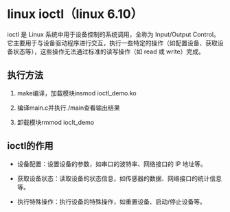 # linux ioctl（linux 6.10）

ioctl 是 Linux 系统中用于设备控制的系统调用，全称为 Input/Output Control。它主要用于与设备驱动程序进行交互，执行一些特定的操作（如配置设备、获取设备状态等），这些操作无法通过标准的读写操作（如 read 或 write）完成。

## 执行方法
1. make编译，加载模块insmod ioctl_demo.ko

2. 编译main.c并执行./main查看输出结果

3. 卸载模块rmmod ioclt_demo


## ioctl的作用

- 设备配置：设置设备的参数，如串口的波特率、网络接口的 IP 地址等。

- 获取设备状态：读取设备的状态信息，如传感器的数据、网络接口的统计信息等。

- 执行特殊操作：执行设备的特殊操作，如重置设备、启动/停止设备等。